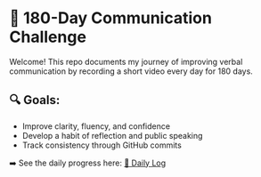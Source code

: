 # 🎯 180-Day Communication Challenge

Welcome! This repo documents my journey of improving verbal communication by recording a short video every day for 180 days.

## 🔍 Goals:
- Improve clarity, fluency, and confidence
- Develop a habit of reflection and public speaking
- Track consistency through GitHub commits

➡️ See the daily progress here: [📘 Daily Log](daily-log.md)
